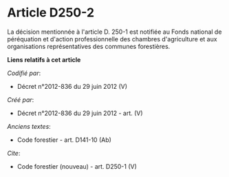 # Article D250-2

La décision mentionnée à l'article D. 250-1 est notifiée au Fonds national de péréquation et d'action professionnelle des
chambres d'agriculture et aux organisations représentatives des communes forestières.

**Liens relatifs à cet article**

_Codifié par_:

  - Décret n°2012-836 du 29 juin 2012 (V)

_Créé par_:

  - Décret n°2012-836 du 29 juin 2012 - art. (V)

_Anciens textes_:

  - Code forestier - art. D141-10 (Ab)

_Cite_:

  - Code forestier (nouveau) - art. D250-1 (V)
